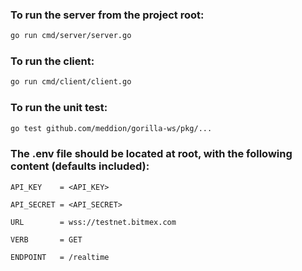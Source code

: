 ### To run the server from the project root:
```bash 
go run cmd/server/server.go
```

### To run the client:

```bash 
go run cmd/client/client.go
```

### To run the unit test:
```bash 
go test github.com/meddion/gorilla-ws/pkg/...
```

### The .env file should be located at root, with the following content (defaults included):
`API_KEY    = <API_KEY>`

`API_SECRET = <API_SECRET>`

`URL        = wss://testnet.bitmex.com`

`VERB       = GET`

`ENDPOINT   = /realtime`
